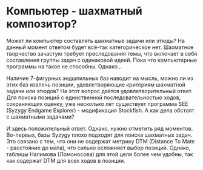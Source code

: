 # Компьютер - шахматный композитор?

Может ли компьютер составлять шахматные задачи или этюды? На данный момент ответом будет всё-так категорическое нет. Шахматное творчество зачастую требует преследования темы, что включает в себя составления группы задач с одинаковой идеей. Пока что компьютерные программы на такое не способны. Однако...

Наличие 7-фигурных эндшпильных баз наводит на мысль, можно ли из этих баз извлечь позиции, удовлетворяющие критериям шахматной задачи или этюдов? На этот вопрос даётся удовлетворительный ответ. Для поиска позиций с единственной последовательностью ходов, сохраняющих оценку, уже несколько лет существует программа SEE (Syzygy Endgame Explorer) - модификация Stockfish. А как дела обстоят с шахматными задачами?

И здесь положительный ответ. Однако, нужно отметить ряд моментов. Во-первых, базы Syzygy плохо подходят для поиска шахматных задач. Это связано с тем, что они не содержат метрику DTM (Distance To Mate - расстояние до мата), что сильно осложняет выбор позиций. Однако, таблицы Налимова (Ломоносова) для этой цели более чем удобны, так как содержат DTM для всех ходов в позиции.